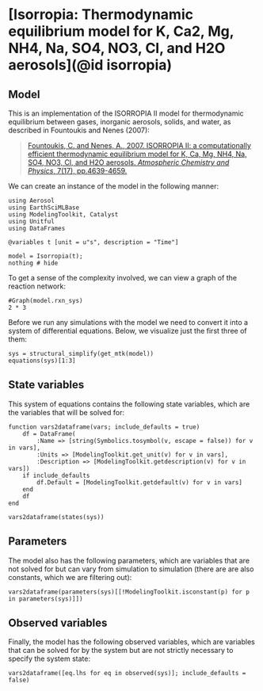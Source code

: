 # [Isorropia: Thermodynamic equilibrium model for K, Ca2, Mg, NH4, Na, SO4, NO3, Cl, and H2O aerosols](@id isorropia)

## Model

This is an implementation of the ISORROPIA II model for thermodynamic equilibrium between gases, inorganic aerosols, solids, and water, as described in Fountoukis and Nenes (2007):

> [Fountoukis, C. and Nenes, A., 2007. ISORROPIA II: a computationally efficient thermodynamic equilibrium model for K, Ca, Mg, NH4, Na, SO4, NO3, Cl, and H2O aerosols. *Atmospheric Chemistry and Physics*, 7(17), pp.4639-4659.](https://doi.org/10.5194/acp-7-4639-2007)

We can create an instance of the model in the following manner:

```@example 1
using Aerosol
using EarthSciMLBase
using ModelingToolkit, Catalyst
using Unitful
using DataFrames

@variables t [unit = u"s", description = "Time"]

model = Isorropia(t);
nothing # hide
```

To get a sense of the complexity involved, we can view a graph of the reaction network:

```@example 1
#Graph(model.rxn_sys)
2 * 3
```

Before we run any simulations with the model we need to convert it into a system of differential equations.
Below, we visualize just the first three of them:

```@example 1
sys = structural_simplify(get_mtk(model))
equations(sys)[1:3]
```

## State variables

This system of equations contains the following state variables, which are the variables that will be solved for:

```@example 1
function vars2dataframe(vars; include_defaults = true)
    df = DataFrame(
        :Name => [string(Symbolics.tosymbol(v, escape = false)) for v in vars],
        :Units => [ModelingToolkit.get_unit(v) for v in vars],
        :Description => [ModelingToolkit.getdescription(v) for v in vars])
    if include_defaults
        df.Default = [ModelingToolkit.getdefault(v) for v in vars]
    end
    df
end

vars2dataframe(states(sys))
```

## Parameters

The model also has the following parameters, which are variables that are not solved for but can vary
from simulation to simulation (there are are also constants, which we are filtering out):

```@example 1
vars2dataframe(parameters(sys)[[!ModelingToolkit.isconstant(p) for p in parameters(sys)]])
```

## Observed variables

Finally, the model has the following observed variables, which are variables that can be solved for by the system
but are not strictly necessary to specify the system state:

```@example 1
vars2dataframe([eq.lhs for eq in observed(sys)]; include_defaults = false)
```
